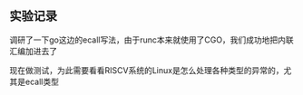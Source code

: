 ## 实验记录
调研了一下go这边的ecall写法，由于runc本来就使用了CGO，我们成功地把内联汇编加进去了

现在做测试，为此需要看看RISCV系统的Linux是怎么处理各种类型的异常的，尤其是ecall类型